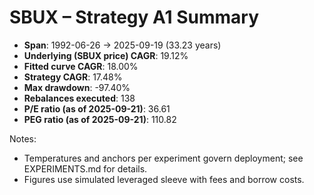 # SBUX – Strategy A1 Summary

- **Span**: 1992-06-26 → 2025-09-19 (33.23 years)
- **Underlying (SBUX price) CAGR**: 19.12%
- **Fitted curve CAGR**: 18.00%
- **Strategy CAGR**: 17.48%
- **Max drawdown**: -97.40%
- **Rebalances executed**: 138
- **P/E ratio (as of 2025-09-21)**: 36.61
- **PEG ratio (as of 2025-09-21)**: 110.82

Notes:

- Temperatures and anchors per experiment govern deployment; see EXPERIMENTS.md for details.
- Figures use simulated leveraged sleeve with fees and borrow costs.

